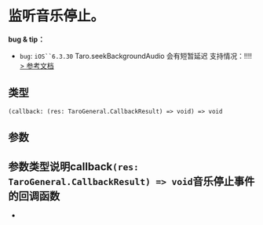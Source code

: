 # 监听音乐停止。
**bug & tip：**

- `bug`: `iOS``6.3.30` Taro.seekBackgroundAudio 会有短暂延迟
支持情况：!!!!
[> 参考文档
](https://developers.weixin.qq.com/miniprogram/dev/api/media/background-audio/wx.onBackgroundAudioStop.html)
## 类型[​](onBackgroundAudioStop.html#类型)
```tsx
(callback: (res: TaroGeneral.CallbackResult) => void) => void
```

## 参数[​](onBackgroundAudioStop.html#参数)
参数类型说明callback`(res: TaroGeneral.CallbackResult) => void`音乐停止事件的回调函数
- 
-

